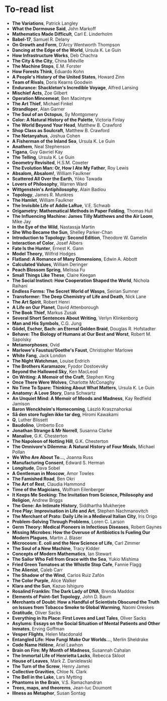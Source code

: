 # To-read list

* **The Variations**, Patrick Langley
* **What the Dormouse Said**, John Markoff
* **Mathematics Made Difficult**, Carl E. Linderholm
* **Babel-17**, Samuel R. Delany
* **On Growth and Form**, D'Arcy Wentworth Thompson
* **Dancing at the Edge of the World**, Ursula K. Le Guin
* **How Infrastructure Works**, Deb Chachra
* **The City & the City**, China Miéville
* **The Machine Stops**, E.M. Forster
* **How Forests Think**, Eduardo Kohn
* **A People's History of the United States**, Howard Zinn
* **Team of Rivals**, Doris Kearns Goodwin
* **Endurance: Shackleton's Incredible Voyage**, Alfred Lansing
* **Mischief Acts**, Zoe  Gilbert
* **Operation Mincemeat**, Ben Macintyre
* **The Art Thief**, Michael Finkel
* **Strandloper**, Alan Garner
* **The Soul of an Octopus**, Sy Montgomery
* **Color: A Natural History of the Palette**, Victoria Finlay
* **The World Beyond Your Head**, Matthew B. Crawford
* **Shop Class as Soulcraft**, Matthew B. Crawford
* **The Netanyahus**, Joshua Cohen
* **A Fisherman of the Inland Sea**, Ursula K. Le Guin
* **Anathem**, Neal Stephenson
* **Tigana**, Guy Gavriel Kay
* **The Telling**, Ursula K. Le Guin
* **Geometry Revisited**, H.S.M. Coxeter
* **The Evolution Man: Or, How I Ate My Father**, Roy  Lewis
* **Absalom, Absalom!**, William Faulkner
* **Scattered All Over the Earth**, Yōko Tawada
* **Lovers of Philosophy**, Warren  Ward
* **Wittgenstein's Antiphilosophy**, Alain Badiou
* **Topology**, James R. Munkres
* **The Hamlet**, William Faulkner
* **The Invisible Life of Addie LaRue**, V.E. Schwab
* **Origametry: Mathematical Methods in Paper Folding**, Thomas Hull
* **The Influencing Machine: James Tilly Matthews and the Air Loom**, Mike   Jay
* **In the Eye of the Wild**, Nastassja Martin
* **She Who Became the Sun**, Shelley Parker-Chan
* **Introduction to Topology: Second Edition**, Theodore W. Gamelin
* **Interaction of Color**, Josef Albers
* **Fate Is the Hunter**, Ernest K. Gann
* **Model Theory**, Wilfrid Hodges
* **Flatland: A Romance of Many Dimensions**, Edwin A. Abbott
* **Calculated Values**, William Deringer
* **Peach Blossom Spring**, Melissa Fu
* **Small Things Like These**, Claire Keegan
* **The Social Instinct: How Cooperation Shaped the World**, Nichola Raihani
* **Endless Forms: The Secret World of Wasps**, Seirian Sumner
* **Transformer: The Deep Chemistry of Life and Death**, Nick Lane
* **The Art Spirit**, Robert Henri
* **A Life on Our Planet**, David Attenborough
* **The Book Thief**, Markus Zusak
* **Several Short Sentences About Writing**, Verlyn Klinkenborg
* **Man and His Symbols**, C.G. Jung
* **Gödel, Escher, Bach: an Eternal Golden Braid**, Douglas R. Hofstadter
* **Behave: The Biology of Humans at Our Best and Worst**, Robert M. Sapolsky
* **Metamorphoses**, Ovid
* **Marlowe's Faustus/Goethe's Faust**, Christopher Marlowe
* **White Fang**, Jack London
* **The Night Watchman**, Louise Erdrich
* **The Brothers Karamazov**, Fyodor Dostoevsky
* **Beyond the Hallowed Sky**, Ken MacLeod
* **On Writing: A Memoir of the Craft**, Stephen King
* **Once There Were Wolves**, Charlotte McConaghy
* **No Time To Spare: Thinking About What Matters**, Ursula K. Le Guin
* **Anatomy: A Love Story**, Dana Schwartz
* **An Unquiet Mind: A Memoir of Moods and Madness**, Kay Redfield Jamison
* **Baron Wenckheim's Homecoming**, László Krasznahorkai
* **Så den store fuglen ikke tar deg**, Hiromi Kawakami
* **Q**, Luther Blissett
* **Baudolino**, Umberto Eco
* **Jonathan Strange & Mr Norrell**, Susanna Clarke
* **Manalive**, G.K. Chesterton
* **The Napoleon of Notting Hill**, G.K. Chesterton
* **The Omnivore's Dilemma: A Natural History of Four Meals**, Michael Pollan
* **We Who Are About To...**, Joanna Russ
* **Manufacturing Consent**, Edward S. Herman
* **Longitude**, Dava Sobel
* **A Gentleman in Moscow**, Amor Towles
* **The Famished Road**, Ben Okri
* **The Art of Rest**, Claudia Hammond
* **Time of the Magicians**, Wolfram Eilenberger
* **It Keeps Me Seeking: The Invitation from Science, Philosophy and Religion**, Andrew Briggs
* **The Gene: An Intimate History**, Siddhartha Mukherjee
* **Free Play: Improvisation in Life and Art**, Stephen Nachmanovitch
* **The Merchant of Prato: Daily Life in a Medieval Italian City**, Iris Origo
* **Problem-Solving Through Problems**, Loren C. Larson
* **Germ Theory: Medical Pioneers in Infectious Diseases**, Robert Gaynes
* **Missing Microbes: How the Overuse of Antibiotics Is Fueling Our Modern Plagues**, Martin J. Blaser
* **Microcosm: E. coli and the New Science of Life**, Carl Zimmer
* **The Soul of a New Machine**, Tracy Kidder
* **Concepts of Modern Mathematics**, Ian Stewart
* **The Sailor Who Fell from Grace with the Sea**, Yukio Mishima
* **Fried Green Tomatoes at the Whistle Stop Cafe**, Fannie Flagg
* **The Alienist**, Caleb Carr
* **The Shadow of the Wind**, Carlos Ruiz Zafón
* **The Color Purple**, Alice Walker
* **Klara and the Sun**, Kazuo Ishiguro
* **Rosalind Franklin: The Dark Lady of DNA**, Brenda Maddox
* **Elements of Point-Set Topology**, John D. Baum
* **Merchants of Doubt: How a Handful of Scientists Obscured the Truth on Issues from Tobacco Smoke to Global Warming**, Naomi Oreskes
* **Gratitude**, Oliver Sacks
* **Everything in Its Place: First Loves and Last Tales**, Oliver Sacks
* **Asylums: Essays on the Social Situation of Mental Patients and Other Inmates**, Erving Goffman
* **Vesper Flights**, Helen Macdonald
* **Entangled Life: How Fungi Make Our Worlds...**, Merlin Sheldrake
* **Code Name Hélène**, Ariel Lawhon
* **Brain on Fire: My Month of Madness**, Susannah Cahalan
* **The Immortal Life of Henrietta Lacks**, Rebecca Skloot
* **House of Leaves**, Mark Z. Danielewski
* **The Turn of the Screw**, Henry James
* **Collective Gravities**, Chloe N. Clark
* **The Bell in the Lake**, Lars Mytting
* **Phantoms in the Brain**, V.S. Ramachandran
* **Trees, maps, and theorems**, Jean-luc Doumont
* **Illness as Metaphor**, Susan Sontag
